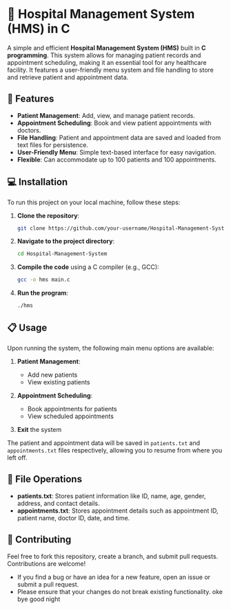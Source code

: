 
# 🏥 **Hospital Management System (HMS) in C**

A simple and efficient **Hospital Management System (HMS)** built in **C programming**. This system allows for managing patient records and appointment scheduling, making it an essential tool for any healthcare facility. It features a user-friendly menu system and file handling to store and retrieve patient and appointment data.

## 🚀 **Features**
- **Patient Management**: Add, view, and manage patient records.
- **Appointment Scheduling**: Book and view patient appointments with doctors.
- **File Handling**: Patient and appointment data are saved and loaded from text files for persistence.
- **User-Friendly Menu**: Simple text-based interface for easy navigation.
- **Flexible**: Can accommodate up to 100 patients and 100 appointments.

## 💻 **Installation**

To run this project on your local machine, follow these steps:

1. **Clone the repository**:
   ```bash
   git clone https://github.com/your-username/Hospital-Management-System.git
   ```
   
2. **Navigate to the project directory**:
   ```bash
   cd Hospital-Management-System
   ```

3. **Compile the code** using a C compiler (e.g., GCC):
   ```bash
   gcc -o hms main.c
   ```

4. **Run the program**:
   ```bash
   ./hms
   ```

## 📋 **Usage**

Upon running the system, the following main menu options are available:

1. **Patient Management**:
   - Add new patients
   - View existing patients

2. **Appointment Scheduling**:
   - Book appointments for patients
   - View scheduled appointments

3. **Exit** the system

The patient and appointment data will be saved in `patients.txt` and `appointments.txt` files respectively, allowing you to resume from where you left off.

## 💾 **File Operations**
- **patients.txt**: Stores patient information like ID, name, age, gender, address, and contact details.
- **appointments.txt**: Stores appointment details such as appointment ID, patient name, doctor ID, date, and time.

## 🤝 **Contributing**

Feel free to fork this repository, create a branch, and submit pull requests. Contributions are welcome!

- If you find a bug or have an idea for a new feature, open an issue or submit a pull request.
- Please ensure that your changes do not break existing functionality.
oke bye good night

